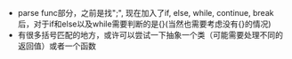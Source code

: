 - parse func部分，之前是找";", 现在加入了if, else, while, continue, break后，对于if和else以及while需要判断的是{}(当然也需要考虑没有{}的情况)
- 有很多括号匹配的地方，或许可以尝试一下抽象一个类（可能需要处理不同的返回值）或者一个函数